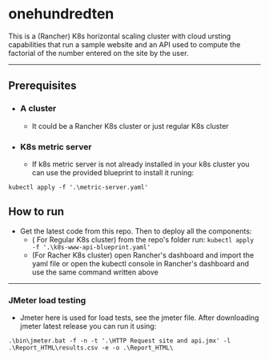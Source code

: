 # onehundredten

This is a (Rancher) K8s horizontal scaling cluster with cloud ursting capabilities that run a sample website and an API used to compute the factorial of the number entered on the site by the user. 

---

## Prerequisites

- ### A cluster 
  - It could be a Rancher K8s cluster or just regular K8s cluster

- ### K8s metric server
  - If k8s metric server is not already installed in your k8s cluster you can use the provided blueprint to install it runing:
```
kubectl apply -f '.\metric-server.yaml'   
```

## How to run
- Get the latest code from this repo. Then to deploy all the components:
  - ( For Regular K8s cluster) from the repo's folder run: ``` kubectl apply -f '.\k8s-www-api-blueprint.yaml' ```
  - (For Racher K8s cluster) open Rancher's dashboard and import the yaml file or open the kubectl console in Rancher's dashboard and use the same command written above



---
### JMeter load testing
  - Jmeter here is used for load tests, see the jmeter file. After downloading jmeter latest release you can run it using:
```
.\bin\jmeter.bat -f -n -t '.\HTTP Request site and api.jmx' -l .\Report_HTML\results.csv -e -o .\Report_HTML\
```
